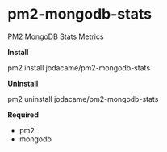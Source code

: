 # pm2-mongodb-stats
PM2 MongoDB Stats Metrics

**Install**

pm2 install jodacame/pm2-mongodb-stats

**Uninstall**

pm2 uninstall jodacame/pm2-mongodb-stats

**Required**
* pm2
* mongodb


